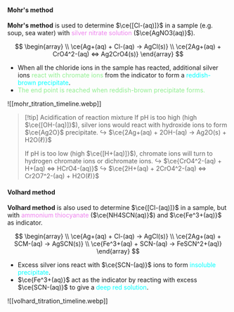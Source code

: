 #### Mohr's method
**Mohr's method** is used to determine $\ce{[Cl-(aq)]}$ in a sample (e.g. soup, sea water) with <span style="color: violet">silver nitrate solution</span> ($\ce{AgNO3(aq)}$).

$$
\begin{array} \\
\ce{Ag+(aq) + Cl-(aq) -> AgCl(s)} \\
\ce{2Ag+(aq) + CrO4^2-(aq) <=> Ag2CrO4(s)}
\end{array}
$$
- When all the chloride ions in the sample has reacted, additional silver ions <span style="color: lightgreen">react with chromate ions</span> from the indicator to form a <span style="color: aqua">reddish-brown precipitate</span>.
- <span style="color: lightgreen">The end point is reached when reddish-brown precipitate forms.</span>

![[mohr_titration_timeline.webp]]

> [!tip] Acidification of reaction mixture
> If pH is too high (high $\ce{[OH-(aq)]}$), silver ions would react with hydroxide ions to form $\ce{Ag2O}$ precipitate.
> ↪️ $\ce{2Ag+(aq) + 2OH-(aq) -> Ag2O(s) + H2O(ℓ)}$
>
> If pH is too low (high $\ce{[H+(aq)]}$), chromate ions will turn to hydrogen chromate ions or dichromate ions.
> ↪️ $\ce{CrO4^2-(aq) + H+(aq) <=> HCrO4-(aq)}$
> ↪️ $\ce{2H+(aq) + 2CrO4^2-(aq) <=> Cr2O7^2-(aq) + H2O(ℓ)}$

#### Volhard method
**Volhard method** is also used to determine $\ce{[Cl-(aq)]}$ in a sample, but with <span style="color: violet">ammonium thiocyanate</span> ($\ce{NH4SCN(aq)}$) and $\ce{Fe^3+(aq)}$ as indicator.

$$
\begin{array} \\
\ce{Ag+(aq) + Cl-(aq) -> AgCl(s)} \\
\ce{2Ag+(aq) + SCM-(aq) -> AgSCN(s)} \\
\ce{Fe^3+(aq) + SCN-(aq) -> FeSCN^2+(aq)}
\end{array}
$$
- Excess silver ions react with $\ce{SCN-(aq)}$ ions to form <span style="color: aqua">insoluble precipitate</span>.
- $\ce{Fe^3+(aq)}$ act as the indicator by reacting with excess $\ce{SCN-(aq)}$ to give a <span style="color: aqua">deep red solution</span>.

![[volhard_titration_timeline.webp]]
